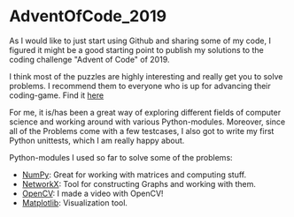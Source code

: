 # AdventOfCode_2019

As I would like to just start using Github  and sharing some of my code, 
I figured it might be a good starting point to publish my solutions 
to the coding challenge "Advent of Code" of 2019.

I think most of the puzzles are highly interesting and really get you to solve problems. 
I recommend them to everyone who is up for advancing their coding-game. 
Find it [here](https://adventofcode.com/)

For me, it is/has been a great way of exploring different fields of computer science
and working around with various Python-modules. Moreover, since all of the Problems come
with a few testcases, I also got to write my first Python unittests, which I am really happy about.

Python-modules I used so far to solve some of the problems:

* [NumPy](https://numpy.org/): Great for working with matrices and computing stuff.
* [NetworkX](https://networkx.github.io/): Tool for constructing Graphs and working with them.
* [OpenCV](https://opencv.org/): I made a video with OpenCV!
* [Matplotlib](https://matplotlib.org/): Visualization tool.
